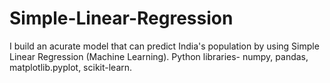 # Simple-Linear-Regression
I build an acurate model that can predict India's population by using Simple Linear Regression (Machine Learning). 
Python libraries- numpy, pandas, matplotlib.pyplot, scikit-learn. 
